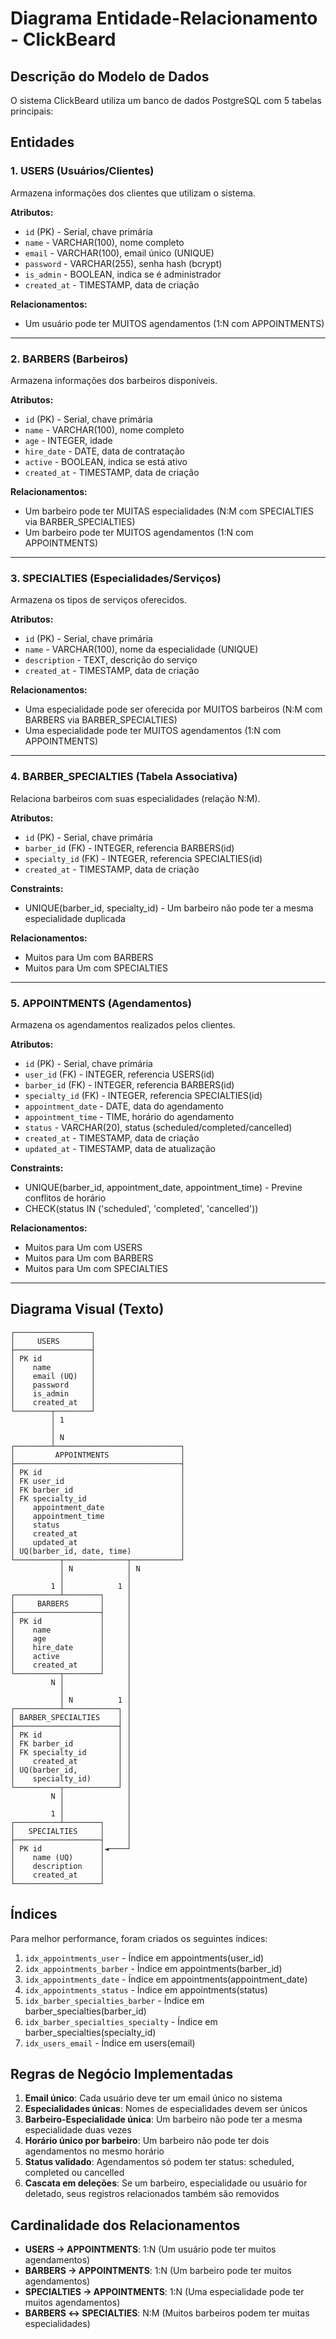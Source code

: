 # Diagrama Entidade-Relacionamento - ClickBeard

## Descrição do Modelo de Dados

O sistema ClickBeard utiliza um banco de dados PostgreSQL com 5 tabelas principais:

## Entidades

### 1. USERS (Usuários/Clientes)
Armazena informações dos clientes que utilizam o sistema.

**Atributos:**
- `id` (PK) - Serial, chave primária
- `name` - VARCHAR(100), nome completo
- `email` - VARCHAR(100), email único (UNIQUE)
- `password` - VARCHAR(255), senha hash (bcrypt)
- `is_admin` - BOOLEAN, indica se é administrador
- `created_at` - TIMESTAMP, data de criação

**Relacionamentos:**
- Um usuário pode ter MUITOS agendamentos (1:N com APPOINTMENTS)

---

### 2. BARBERS (Barbeiros)
Armazena informações dos barbeiros disponíveis.

**Atributos:**
- `id` (PK) - Serial, chave primária
- `name` - VARCHAR(100), nome completo
- `age` - INTEGER, idade
- `hire_date` - DATE, data de contratação
- `active` - BOOLEAN, indica se está ativo
- `created_at` - TIMESTAMP, data de criação

**Relacionamentos:**
- Um barbeiro pode ter MUITAS especialidades (N:M com SPECIALTIES via BARBER_SPECIALTIES)
- Um barbeiro pode ter MUITOS agendamentos (1:N com APPOINTMENTS)

---

### 3. SPECIALTIES (Especialidades/Serviços)
Armazena os tipos de serviços oferecidos.

**Atributos:**
- `id` (PK) - Serial, chave primária
- `name` - VARCHAR(100), nome da especialidade (UNIQUE)
- `description` - TEXT, descrição do serviço
- `created_at` - TIMESTAMP, data de criação

**Relacionamentos:**
- Uma especialidade pode ser oferecida por MUITOS barbeiros (N:M com BARBERS via BARBER_SPECIALTIES)
- Uma especialidade pode ter MUITOS agendamentos (1:N com APPOINTMENTS)

---

### 4. BARBER_SPECIALTIES (Tabela Associativa)
Relaciona barbeiros com suas especialidades (relação N:M).

**Atributos:**
- `id` (PK) - Serial, chave primária
- `barber_id` (FK) - INTEGER, referencia BARBERS(id)
- `specialty_id` (FK) - INTEGER, referencia SPECIALTIES(id)
- `created_at` - TIMESTAMP, data de criação

**Constraints:**
- UNIQUE(barber_id, specialty_id) - Um barbeiro não pode ter a mesma especialidade duplicada

**Relacionamentos:**
- Muitos para Um com BARBERS
- Muitos para Um com SPECIALTIES

---

### 5. APPOINTMENTS (Agendamentos)
Armazena os agendamentos realizados pelos clientes.

**Atributos:**
- `id` (PK) - Serial, chave primária
- `user_id` (FK) - INTEGER, referencia USERS(id)
- `barber_id` (FK) - INTEGER, referencia BARBERS(id)
- `specialty_id` (FK) - INTEGER, referencia SPECIALTIES(id)
- `appointment_date` - DATE, data do agendamento
- `appointment_time` - TIME, horário do agendamento
- `status` - VARCHAR(20), status (scheduled/completed/cancelled)
- `created_at` - TIMESTAMP, data de criação
- `updated_at` - TIMESTAMP, data de atualização

**Constraints:**
- UNIQUE(barber_id, appointment_date, appointment_time) - Previne conflitos de horário
- CHECK(status IN ('scheduled', 'completed', 'cancelled'))

**Relacionamentos:**
- Muitos para Um com USERS
- Muitos para Um com BARBERS
- Muitos para Um com SPECIALTIES

---

## Diagrama Visual (Texto)

```
┌─────────────────┐
│     USERS       │
├─────────────────┤
│ PK id           │
│    name         │
│    email (UQ)   │
│    password     │
│    is_admin     │
│    created_at   │
└────────┬────────┘
         │ 1
         │
         │ N
┌────────┴────────────────────────────┐
│         APPOINTMENTS                │
├─────────────────────────────────────┤
│ PK id                               │
│ FK user_id                          │
│ FK barber_id                        │
│ FK specialty_id                     │
│    appointment_date                 │
│    appointment_time                 │
│    status                           │
│    created_at                       │
│    updated_at                       │
│ UQ(barber_id, date, time)           │
└──────────┬──────────────┬───────────┘
           │ N            │ N
           │              │
         1 │            1 │
┌──────────┴────────┐     │
│     BARBERS       │     │
├───────────────────┤     │
│ PK id             │     │
│    name           │     │
│    age            │     │
│    hire_date      │     │
│    active         │     │
│    created_at     │     │
└──────────┬────────┘     │
         N │              │
           │              │
           │ N          1 │
┌──────────┴────────────┐ │
│ BARBER_SPECIALTIES    │ │
├───────────────────────┤ │
│ PK id                 │ │
│ FK barber_id          │ │
│ FK specialty_id       │ │
│    created_at         │ │
│ UQ(barber_id,         │ │
│    specialty_id)      │ │
└──────────┬────────────┘ │
         N │              │
           │              │
         1 │              │
┌──────────┴────────┐     │
│   SPECIALTIES     │     │
├───────────────────┤     │
│ PK id             │◄────┘
│    name (UQ)      │
│    description    │
│    created_at     │
└───────────────────┘
```

## Índices

Para melhor performance, foram criados os seguintes índices:

1. `idx_appointments_user` - Índice em appointments(user_id)
2. `idx_appointments_barber` - Índice em appointments(barber_id)
3. `idx_appointments_date` - Índice em appointments(appointment_date)
4. `idx_appointments_status` - Índice em appointments(status)
5. `idx_barber_specialties_barber` - Índice em barber_specialties(barber_id)
6. `idx_barber_specialties_specialty` - Índice em barber_specialties(specialty_id)
7. `idx_users_email` - Índice em users(email)

## Regras de Negócio Implementadas

1. **Email único**: Cada usuário deve ter um email único no sistema
2. **Especialidades únicas**: Nomes de especialidades devem ser únicos
3. **Barbeiro-Especialidade única**: Um barbeiro não pode ter a mesma especialidade duas vezes
4. **Horário único por barbeiro**: Um barbeiro não pode ter dois agendamentos no mesmo horário
5. **Status validado**: Agendamentos só podem ter status: scheduled, completed ou cancelled
6. **Cascata em deleções**: Se um barbeiro, especialidade ou usuário for deletado, seus registros relacionados também são removidos

## Cardinalidade dos Relacionamentos

- **USERS → APPOINTMENTS**: 1:N (Um usuário pode ter muitos agendamentos)
- **BARBERS → APPOINTMENTS**: 1:N (Um barbeiro pode ter muitos agendamentos)
- **SPECIALTIES → APPOINTMENTS**: 1:N (Uma especialidade pode ter muitos agendamentos)
- **BARBERS ↔ SPECIALTIES**: N:M (Muitos barbeiros podem ter muitas especialidades)
